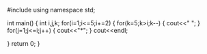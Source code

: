 #include <iostream>
using namespace std;

int main() {
int i,j,k;
for(i=1;i<=5;i+=2)
{           for(k=5;k>i;k--)
           { cout<<" ";
           }
	for(j=1;j<=i;j++)
	{ cout<<"*";
	}
	cout<<endl;
	
}
	return 0;
}
